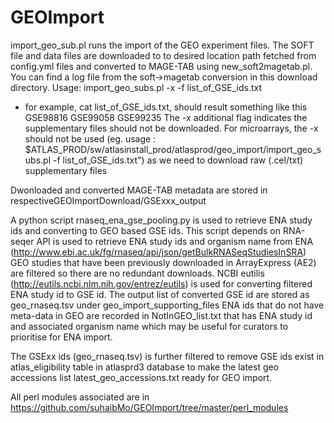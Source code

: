 # GEOImport
import_geo_sub.pl runs the import of the GEO experiment files. The SOFT file and data files are downloaded to to desired location path fetched from config.yml files and converted to MAGE-TAB using new_soft2magetab.pl. You can find a log file from the soft->magetab conversion in this download directory. 
Usage: import_geo_subs.pl -x -f list_of_GSE_ids.txt

- for example, cat list_of_GSE_ids.txt, should result something like this
  GSE98816
  GSE99058
  GSE99235 
The -x additional flag indicates the supplementary files should not be downloaded. For microarrays, the -x should not be used (eg. usage : $ATLAS_PROD/sw/atlasinstall_prod/atlasprod/geo_import/import_geo_subs.pl -f list_of_GSE_ids.txt") as we need to download raw (.cel/txt) supplementary files

Dwonloaded and converted MAGE-TAB metadata are stored in respectiveGEOImportDownload/GSExxx_output

A python script rnaseq_ena_gse_pooling.py is used to retrieve ENA study ids and converting to GEO based GSE ids. 
This script depends on RNA-seqer API is used to retrieve ENA study ids and organism name from ENA (http://www.ebi.ac.uk/fg/rnaseq/api/json/getBulkRNASeqStudiesInSRA)
GEO studies that have been previously downloaded in ArrayExpress (AE2) are filtered so there are no redundant downloads. 
NCBI eutilis (http://eutils.ncbi.nlm.nih.gov/entrez/eutils) is used for converting filtered ENA study id to GSE id.
The output list of converted GSE id are stored as geo_rnaseq.tsv under geo_import_supporting_files
ENA ids that do not have meta-data in GEO are recorded in NotInGEO_list.txt that has ENA study id and associated organism name which may be useful for curators to prioritise for ENA import.

The GSExx ids (geo_rnaseq.tsv) is further filtered to remove GSE ids exist in atlas_eligibility table in atlasprd3 database to make the latest geo accessions list latest_geo_accessions.txt ready for GEO import.

All perl modules associated are in
https://github.com/suhaibMo/GEOImport/tree/master/perl_modules
